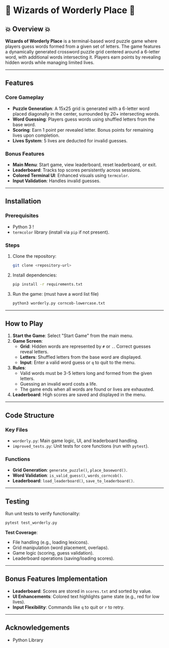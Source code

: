 # 🔮 Wizards of Worderly Place 🔮
## 💥 Overview 💥
**Wizards of Worderly Place** is a terminal-based word puzzle game where players guess words formed from a given set of letters. The game features a dynamically generated crossword puzzle grid centered around a 6-letter word, with additional words intersecting it. Players earn points by revealing hidden words while managing limited lives.

---

## Features
### Core Gameplay
- **Puzzle Generation**: A 15x25 grid is generated with a 6-letter word placed diagonally in the center, surrounded by 20+ intersecting words.
- **Word Guessing**: Players guess words using shuffled letters from the base word.
- **Scoring**: Earn 1 point per revealed letter. Bonus points for remaining lives upon completion.
- **Lives System**: 5 lives are deducted for invalid guesses.

### Bonus Features
- **Main Menu**: Start game, view leaderboard, reset leaderboard, or exit.
- **Leaderboard**: Tracks top scores persistently across sessions.
- **Colored Terminal UI**: Enhanced visuals using `termcolor`.
- **Input Validation**: Handles invalid guesses.

---

## Installation
### Prerequisites
- Python 3 !
- `termcolor` library (install via `pip` if not present).

### Steps
1. Clone the repository:
   ```bash
   git clone <repository-url>
   ```
2. Install dependencies:
   ```bash
   pip install -r requirements.txt
   ```
3. Run the game: (must have a word list file)
   ```bash
   python3 worderly.py corncob-lowercase.txt
   ```

---

## How to Play
1. **Start the Game**: Select "Start Game" from the main menu.
2. **Game Screen**:
   - **Grid**: Hidden words are represented by `#` or `.`. Correct guesses reveal letters.
   - **Letters**: Shuffled letters from the base word are displayed.
   - **Input**: Enter a valid word guess or `q` to quit to the menu.
3. **Rules**:
   - Valid words must be 3-5 letters long and formed from the given letters.
   - Guessing an invalid word costs a life.
   - The game ends when all words are found or lives are exhausted.
4. **Leaderboard**: High scores are saved and displayed in the menu.

---

## Code Structure
### Key Files
- `worderly.py`: Main game logic, UI, and leaderboard handling.
- `improved_tests.py`: Unit tests for core functions (run with `pytest`).

### Functions
- **Grid Generation**: `generate_puzzle()`, `place_baseword()`.
- **Word Validation**: `is_valid_guess()`, `words_corncob()`.
- **Leaderboard**: `load_leaderboard()`, `save_to_leaderboard()`.

---

## Testing
Run unit tests to verify functionality:
```bash
pytest test_worderly.py
```
**Test Coverage**:
- File handling (e.g., loading lexicons).
- Grid manipulation (word placement, overlaps).
- Game logic (scoring, guess validation).
- Leaderboard operations (saving/loading scores).

---

## Bonus Features Implementation
- **Leaderboard**: Scores are stored in `scores.txt` and sorted by value.
- **UI Enhancements**: Colored text highlights game state (e.g., red for low lives).
- **Input Flexibility**: Commands like `q` to quit or `r` to retry.

---

## Acknowledgements 
- Python Library
